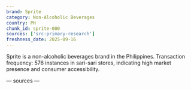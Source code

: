 ```yaml
---
brand: Sprite
category: Non-Alcoholic Beverages
country: PH
chunk_id: sprite-000
sources: ['src:primary-research']
freshness_date: 2025-09-16
---
```


Sprite is a non-alcoholic beverages brand in the Philippines. Transaction frequency: 576 instances in sari-sari stores, indicating high market presence and consumer accessibility.

— sources —
